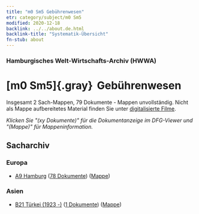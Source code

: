 ```yaml
---
title: "m0 Sm5 Gebührenwesen"
etr: category/subject/m0 Sm5
modified: 2020-12-18
backlink: ../../about.de.html
backlink-title: "Systematik-Übersicht"
fn-stub: about
---
```


### Hamburgisches Welt-Wirtschafts-Archiv (HWWA)
# [m0 Sm5]{.gray}&#8201; Gebührenwesen&#160; 




Insgesamt 2 Sach-Mappen, 79 Dokumente - Mappen unvollständig.
Nicht als Mappe aufbereitetes Material finden Sie unter [digitalisierte Filme](/film/h1_sh).

_Klicken Sie "(xy Dokumente)" für die Dokumentanzeige im DFG-Viewer und "(Mappe)" für Mappeninformation._

## Sacharchiv




### Europa

- [A9 Hamburg](../../../geo/about.de.html#A9) (<a href="https://dfg-viewer.de/show/?tx_dlf[id]=https://pm20.zbw.eu/mets/sh/1409xx/140905/1449xx/144914/public.mets.de.xml" target="_blank">78 Dokumente</a>) ([Mappe](http://purl.org/pressemappe20/folder/sh/140905,144914))

### Asien

- [B21 Türkei (1923 -)](../../../geo/about.de.html#B21) (<a href="https://dfg-viewer.de/show/?tx_dlf[id]=https://pm20.zbw.eu/mets/sh/1411xx/141111/1449xx/144914/public.mets.de.xml" target="_blank">1 Dokumente</a>) ([Mappe](http://purl.org/pressemappe20/folder/sh/141111,144914))


